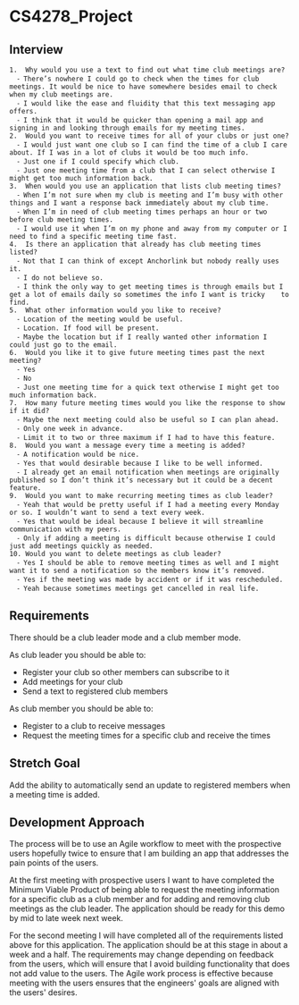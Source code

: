 # CS4278_Project

## Interview
	1.	Why would you use a text to find out what time club meetings are?
	  ⁃	There’s nowhere I could go to check when the times for club meetings. It would be nice to have somewhere besides email to check when my club meetings are.
	  ⁃	I would like the ease and fluidity that this text messaging app offers.
	  ⁃	I think that it would be quicker than opening a mail app and signing in and looking through emails for my meeting times.
	2.	Would you want to receive times for all of your clubs or just one?
	  ⁃	I would just want one club so I can find the time of a club I care about. If I was in a lot of clubs it would be too much info.
	  ⁃	Just one if I could specify which club.
	  ⁃	Just one meeting time from a club that I can select otherwise I might get too much information back.
	3.	When would you use an application that lists club meeting times?
	  ⁃	When I’m not sure when my club is meeting and I’m busy with other things and I want a response back immediately about my club time.
	  ⁃	When I’m in need of club meeting times perhaps an hour or two before club meeting times.
	  ⁃	I would use it when I’m on my phone and away from my computer or I need to find a specific meeting time fast.
	4.	Is there an application that already has club meeting times listed?
	  ⁃	Not that I can think of except Anchorlink but nobody really uses it.
	  ⁃	I do not believe so.
	  ⁃	I think the only way to get meeting times is through emails but I get a lot of emails daily so sometimes the info I want is tricky    to find.
	5.	What other information would you like to receive?
	  ⁃	Location of the meeting would be useful.
	  ⁃	Location. If food will be present.
	  ⁃	Maybe the location but if I really wanted other information I could just go to the email.
	6.	Would you like it to give future meeting times past the next meeting?
	  ⁃	Yes
	  ⁃	No
	  ⁃	Just one meeting time for a quick text otherwise I might get too much information back.
	7.	How many future meeting times would you like the response to show if it did?
	  ⁃	Maybe the next meeting could also be useful so I can plan ahead.
	  ⁃	Only one week in advance.
	  ⁃	Limit it to two or three maximum if I had to have this feature.
	8.	Would you want a message every time a meeting is added?
	  ⁃	A notification would be nice.
	  ⁃	Yes that would desirable because I like to be well informed.
	  ⁃	I already get an email notification when meetings are originally published so I don’t think it’s necessary but it could be a decent feature.
	9.	Would you want to make recurring meeting times as club leader?
	  ⁃	Yeah that would be pretty useful if I had a meeting every Monday or so. I wouldn’t want to send a text every week.
	  ⁃	Yes that would be ideal because I believe it will streamline communication with my peers.
	  ⁃	Only if adding a meeting is difficult because otherwise I could just add meetings quickly as needed.
	10.	Would you want to delete meetings as club leader?
	  ⁃	Yes I should be able to remove meeting times as well and I might want it to send a notification so the members know it’s removed.
	  ⁃	Yes if the meeting was made by accident or if it was rescheduled.
	  ⁃	Yeah because sometimes meetings get cancelled in real life.


## Requirements

There should be a club leader mode and a club member mode.

As club leader you should be able to:
* Register your club so other members can subscribe to it
* Add meetings for your club
* Send a text to registered club members

As club member you should be able to:
* Register to a club to receive messages
* Request the meeting times for a specific club and receive the times

## Stretch Goal
Add the ability to automatically send an update to registered members when a meeting time is added.

## Development Approach
The process will be to use an Agile workflow to meet with the prospective users hopefully twice to ensure that I am building an app that addresses the pain points of the users.

At the first meeting with prospective users I want to have completed the Minimum Viable Product of being able to request the meeting information for a specific club as a club member and for adding and removing club meetings as the club leader. The application should be ready for this demo by mid to late week next week.

For the second meeting I will have completed all of the requirements listed above for this application. The application should be at this stage in about a week and a half. The requirements may change depending on feedback from the users, which will ensure that I avoid building functionality that does not add value to the users. The Agile work process is effective because meeting with the users ensures that the engineers' goals are aligned with the users' desires.
